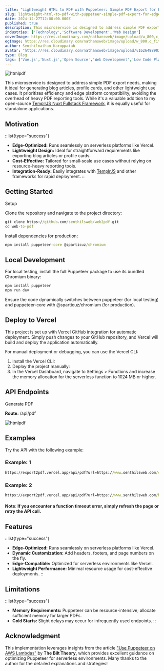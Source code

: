 ```yaml
---
title: "Lightweight HTML to PDF with Puppeteer: Simple PDF Export for Edge Deployments"
slug: lightweight-html-to-pdf-with-puppeteer-simple-pdf-export-for-edge-deployments
date: 2024-12-27T12:00:00.000Z
published: true
description: This microservice is designed to address simple PDF export needs, making it ideal for generating blog articles, profile cards, and other lightweight use cases.
industries: ['Technology','Software Development','Web Design']
coverImage: https://res.cloudinary.com/nathansweb/image/upload/w_800,c_fit,l_text:Arial_60_bold:Lightweight%20HTML%20to%20PDF%20with%20puppeteer:%20Simple%20PDF%20Export%20for%20Edge%20Deployments,g_north_east,x_30,y_40/v1711924071/senthilsweb-scl-card-template_cyxogj.webp
ogImage: https://res.cloudinary.com/nathansweb/image/upload/w_800,c_fit,l_text:Arial_60_bold:Lightweight%20HTML%20to%20PDF%20with%20puppeteer:%20Simple%20PDF%20Export%20for%20Edge%20Deployments,g_north_east,x_30,y_40/v1711924071/senthilsweb-scl-card-template_cyxogj.webp
author: Senthilnathan Karuppaiah
avatar: "https://res.cloudinary.com/nathansweb/image/upload/v1626488903/profile/Senthil-profile-picture-01_al07i5.jpg"
type: Blog
tags: ['Vue.js','Nuxt.js','Open Source','Web Development','Low Code Platform']
---
```



![htmlpdf](/i/blog/lightweight-html-to-pdf.png)

This microservice is designed to address simple PDF export needs, making it ideal for generating blog articles, profile cards, and other lightweight use cases. It prioritizes efficiency and edge platform compatibility, avoiding the overhead of heavy PDF reporting tools. While it's a valuable addition to my open-source  [TemplrJS Nuxt Fullstack Framework](https://github.com/senthilsweb/templrjs.git), it is equally useful for standalone applications.

## Motivation

::list{type="success"}
- **Edge-Optimized:** Runs seamlessly on serverless platforms like Vercel.
- **Lightweight Design:** Ideal for straightforward requirements like exporting blog articles or profile cards.
- **Cost-Effective:** Tailored for small-scale use cases without relying on resource-heavy reporting tools.
- **Integration-Ready:** Easily integrates with [TemplrJS](https://github.com/senthilsweb/templrjs.git) and other frameworks for rapid deployment.
::

## Getting Started
Setup

Clone the repository and navigate to the project directory:

```cmd
git clone https://github.com/senthilsweb/web2pdf.git
cd web-to-pdf
```

Install dependencies for production:
```cmd
npm install puppeteer-core @sparticuz/chromium
```

## Local Development
For local testing, install the full Puppeteer package to use its bundled Chromium binary:
```cmd
npm install puppeteer
npm run dev
```
Ensure the code dynamically switches between puppeteer (for local testing) and puppeteer-core with @sparticuz/chromium (for production).


## Deploy to Vercel

This project is set up with Vercel GitHub integration for automatic deployment. Simply push changes to your GitHub repository, and Vercel will build and deploy the application automatically.

For manual deployment or debugging, you can use the Vercel CLI:

1. Install the Vercel CLI:
2. Deploy the project manually:
3. In the Vercel Dashboard, navigate to Settings > Functions and increase the memory allocation for the serverless function to 1024 MB or higher.

## API Endpoints
Generate PDF

**Route:** /api/pdf

![htmlpdf](/i/blog/Lightweight_1.png)


## Examples
Try the API with the following example:

### Example: 1

```cmd
https://export2pdf.vercel.app/api/pdf?url=https://www.senthilsweb.com/cms/senthilnathan-karuppaiah?print=true&pageNumbers=true
```

### Example: 2
```cmd 
https://export2pdf.vercel.app/api/pdf?url=https://www.senthilsweb.com/blog/using-makefiles-to-bundle-a-full-stack-app-into-a-go-binary?print=true&pageNumbers=true
```
#### Note: If you encounter a function timeout error, simply refresh the page or retry the API call.


## Features

::list{type="success"}
- **Edge-Optimized:** Runs seamlessly on serverless platforms like Vercel.
- **Dynamic Customization:** Add headers, footers, and page numbers on the fly.
- **Edge-Compatible:** Optimized for serverless environments like Vercel.
- **Lightweight Performance:** Minimal resource usage for cost-effective deployments.
::

## Limitations
::list{type="success"}
- **Memory Requirements:** Puppeteer can be resource-intensive; allocate sufficient memory for larger PDFs.
- **Cold Starts:** Slight delays may occur for infrequently used endpoints.
::

## Acknowledgment
This implementation leverages insights from the article ["Use Puppeteer on AWS Lambdas"](https://www.thebiltheory.com/blog/use-puppeteer-on-aws-lambdas) by **The Bilt Theory**, which provides excellent guidance on optimizing Puppeteer for serverless environments. Many thanks to the author for the detailed explanations and strategies!